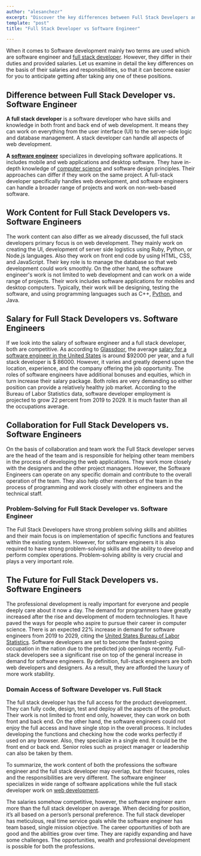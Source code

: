 ```yaml
---
author: "alesanchezr"
excerpt: "Discover the key differences between Full Stack Developers and Software Engineers. Learn about their roles, responsibilities, and skill sets to help you choose the right career path."
template: "post" 
title: "Full Stack Developer vs Software Engineer"

---
```


When it comes to Software development mainly two terms are used which are software engineer and [full stack developer](https://4geeksacademy.com/us/coding-bootcamps/part-time-full-stack-developer). However, they differ in their duties and provided salaries. Let us examine in detail the key differences on the basis of their salaries and responsibilities, so that it can become easier for you to anticipate getting after taking any one of these positions. 

## Difference between Full Stack Developer vs. Software Engineer

**A full stack developer** is a software developer who have skills and knowledge in both front and back end of web development. It means they can work on everything from the user interface (UI) to the server-side logic and database management. A stack developer can handle all aspects of web development. 

**A [software engineer](https://4geeksacademy.com/us/coding-bootcamps/software-engineer-bootcamp)** specializes in developing software applications. It includes mobile and web applications and desktop software. They have in-depth knowledge of [computer science](https://4geeksacademy.com/us/coding-bootcamps/datascience-machine-learning) and software design principles. Their approaches can differ if they work on the same project. A full-stack developer specifically handles web development, and software engineers can handle a broader range of projects and work on non-web-based software.

## Work Content for Full Stack Developers vs. Software Engineers

The work content can also differ as we already discussed, the full stack developers primary focus is on web development. They mainly work on creating the UI, development of server side logistics using Ruby, Python, or Node.js languages. Also they work on front end code by using HTML, CSS, and JavaScript. Their key role is to manage the database so that web development could work smoothly.  On the other hand, the software engineer's work is not limited to web development and can work on a wide range of projects. Their work includes software applications for mobiles and desktop computers. Typically, their work will be designing, testing the software, and using programming languages such as C++, [Python](https://4geeks.com/technology/python), and Java.

## Salary for Full Stack Developers vs. Software Engineers

If we look into the salary of software engineer and a full stack developer, both are competitive. As according to [Glassdoor](www.glassdoor.com), the average [salary for a software engineer in the United States](https://4geeksacademy.com/us/software-engineer-salary/software-engineer-salary-florida) is around $92000 per year, and a full stack developer is $ 86000. However, it varies and greatly depend upon the location, experience, and the company offering the job opportunity.  The roles of software engineers have additional bonuses and equities, which in turn increase their salary package. Both roles are very demanding so either position can provide a relatively healthy job market. According to the Bureau of Labor Statistics data, software developer employment is projected to grow 22 percent from 2019 to 2029. It is much faster than all the occupations average.

## Collaboration for Full Stack Developers vs. Software Engineers

On the basis of collaboration and team work the Full Stack developer serves are the head of the team and is responsible for helping other team members in the process of developing the web applications. They work more closely with the designers and the other project managers. However, the Software Engineers can operate on any specific domain and contribute to the overall operation of the team. They also help other members of the team in the process of programming and work closely with other engineers and the technical staff.

### Problem-Solving for Full Stack Developer vs. Software Engineer

The Full Stack Developers have strong problem solving skills and abilities and their main focus is on implementation of specific functions and features within the existing system. However, for software engineers it is also required to have strong problem-solving skills and the ability to develop and perform complex operations. Problem-solving ability is very crucial and plays a very important role.

## The Future for Full Stack Developers vs. Software Engineers

The professional development is really important for everyone and people deeply care about it now a day. The demand for programmers have greatly increased after the rise and development of modern technologies. It have paved the ways for people who aspire to pursue their career in computer science. There is an expected 22% increase in demand for software engineers from 2019 to 2029, citing the [United States Bureau of Labor Statistics](https://www.bls.gov/). Software developers are set to become the fastest-going occupation in the nation due to the predicted job openings recently. Full-stack developers see a significant rise on top of the general increase in demand for software engineers. By definition, full-stack engineers are both web developers and designers. As a result, they are afforded the luxury of more work stability.

### Domain Access of Software Developer vs. Full Stack 

The full stack developer has the full access for the product development. They can fully code, design, test and deploy all the aspects of the product. Their work is not limited to front end only, however, they can work on both front and back end. On the other hand, the software engineers could not enjoy the full access and have single stop in the overall process. It includes developing the functions and checking how the code works perfectly if used on any browser. Also, they specialize in a single end. It could be the front end or back end. Senior roles such as project manager or leadership can also be taken by them.

To summarize, the work content of both the professions the software engineer and the full stack developer may overlap, but their focuses, roles and the responsibilities are very different. The software engineer specializes in wide range of software applications while the full stack developer work on [web development](https://4geeks.com/es/lesson/what-is-front-end-development). 

The salaries somehow competitive, however, the software engineer earn more than the full stack developer on average. When deciding for position, it’s all based on a person’s personal preference. The full stack developer has meticulous, real time service goals while the software engineer has team based, single mission objective. The career opportunities of both are good and the abilities grow over time. They are rapidly expanding and have some challenges. The opportunities, wealth and professional development is possible for both the professions. 

